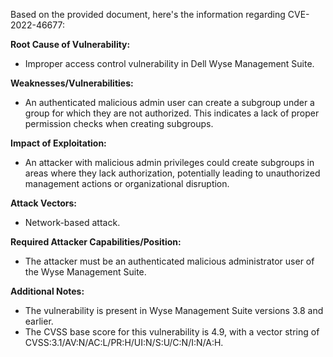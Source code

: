 Based on the provided document, here's the information regarding CVE-2022-46677:

**Root Cause of Vulnerability:**
- Improper access control vulnerability in Dell Wyse Management Suite.

**Weaknesses/Vulnerabilities:**
- An authenticated malicious admin user can create a subgroup under a group for which they are not authorized. This indicates a lack of proper permission checks when creating subgroups.

**Impact of Exploitation:**
- An attacker with malicious admin privileges could create subgroups in areas where they lack authorization, potentially leading to unauthorized management actions or organizational disruption.

**Attack Vectors:**
- Network-based attack.

**Required Attacker Capabilities/Position:**
- The attacker must be an authenticated malicious administrator user of the Wyse Management Suite.

**Additional Notes:**
- The vulnerability is present in Wyse Management Suite versions 3.8 and earlier.
- The CVSS base score for this vulnerability is 4.9, with a vector string of CVSS:3.1/AV:N/AC:L/PR:H/UI:N/S:U/C:N/I:N/A:H.